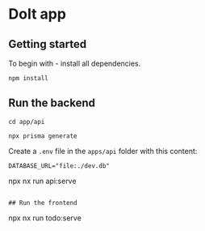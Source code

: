 # DoIt app

## Getting started

To begin with - install all dependencies.

```
npm install
```

## Run the backend

```
cd app/api
```

```
npx prisma generate
```

Create a `.env` file in the `apps/api` folder with this content:

```
DATABASE_URL="file:./dev.db"

```

npx nx run api:serve

```

## Run the frontend

```

npx nx run todo:serve

```

```
